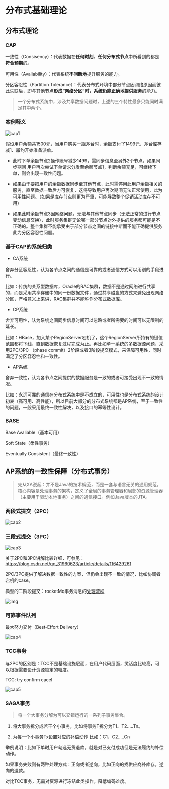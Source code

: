 # 分布式基础理论

## 分布式理论

### CAP

一致性（Consisency）：代表数据在**任何时刻、任何分布式节点**中所看到的都是**符合预期**的。

可用性（Avaliability）：代表系统**不间断地**提升服务的能力。

分区容忍性（Partition Tolerance）：代表分布式环境中部分节点因网络原因而彼此失联后，即与其他节点**形成“网络分区”**时，系统仍能**正确地提供服务**的能力。

> 一个分布式系统中，涉及共享数据问题时，上述的三个特性最多只能同时满足其中两个。

### 案例释义

![cap1](http://img.javalemon.com/typora/cap1.svg)

假设用户余额共1500元，当用户购买一瓶茅台时，余额支付了1499元、茅台库存减1、履约开始准备派单。

- 此时下单余额节点2操作账号减少1499，需同步信息至另外2个节点，如果同步期间 用户再次尝试下单请求分发至余额节点1，判断余额充足，可继续下单，则会出现一致性问题。

- 如果由于要把用户的余额数据同步至其他节点，此时需停用此用户余额相关的服务，直至数据一致后方可恢复，这将导致用户再次期间无法正常使用，此为可用性问题。（如果是库存节点则更为严重，可能导致整个促销活动库存不可用）

- 如果此时余额节点3因网络问题，无法与其他节点同步（无法正常的进行节点变动信息交换），此时服务集群无论哪一部分节点对外提供的服务都可能是不正确的。整个集群不能承受由于部分节点之间的链接中断而不能正确提供服务此为分区容忍性问题。

### 基于CAP的系统归类

- CA系统

舍弃分区容忍性，认为各节点之间的通信是可靠的或者通信方式可以用别的手段进行。

比如：传统的关系型数据库，Oracle的RAC集群，数据不是通过网络进行共享的，而是采用共享存储中的同一份数据文件，通过共享磁盘的方式来避免出现网络分区，严格意义上来讲，RAC集群并不能称作分布式数据库。

- CP系统

舍弃可用性，认为系统之间同步信息时间可以忽略或者所需要的时间可以无限制的延长。

比如：HBase，加入某个RegionServer宕机了，这个RegionServer所持有的键值范围都将下线，直到数据恢复过程完成为止。再比如单一系统的多数据源问题，采用2PC/3PC （phase commit）2阶段或者3阶段提交模式，来保障可用性，同时满足了分区容忍性和一致性。

- AP系统

舍弃一致性，认为各节点之间提供的数据服务是一致的或者可接受出现不一致的情况。

比如：永远可靠的通信在分布式系统中是不成立的，可用性也是分布式系统的设计初衷（高可用、高性能），所以目前大部分的分布式系统都是AP系统，至于一致性的问题，一般采用最终一致性解决，以及接口的幂等性设计。

### BASE

Base Avaliable（基本可用）

Soft State（柔性事务）

Eventually Consistent（最终一致性）

## AP系统的一致性保障（分布式事务）

> 先从XA说起：并不是Java的技术规范，而是一套与语言无关的通用规范。核心内容是处理事务的架构，定义了全局的事务管理器和局部的资源管理器（主要用于驱动本地事务）之间的通信接口。例如Java版本的JTA。

### 两段式提交（2PC）

![cap2](http://img.javalemon.com/typora/cap2.svg)

### 三段式提交（3PC）

![cap3](http://img.javalemon.com/typora/cap3.svg)

关于2PC和3PC讲解比较详细，可参见：https://blog.csdn.net/qq_31960623/article/details/116429261

2PC/3PC提供了解决数据一致性的方案，但仍会出现不一致的情况，比如协调者宕机的case。

典型的二阶段提交：rocketMq事务消息的[处理流程](https://help.aliyun.com/document_detail/43348.html)

![img](http://img.javalemon.com/typora/p365949.png)

### 可靠事件队列

最大努力交付（Best-Effort Delivery）

![cap4](http://img.javalemon.com/typora/cap4.svg)

### TCC事务

与2PC的区别是：TCC不是基础设施层面，在用户代码层面，灵活度比较高，可以根据需要设计资源锁定的粒度。

TCC: try confirm cacel

![cap5](http://img.javalemon.com/typora/cap5.svg)

### SAGA事务

> 将一个大事务分解为可以交错运行的一系列子事务集合。

1. 将大事务拆分成若干个小事务，比如将事务T拆分为T1、T2.....Tn。

1. 为每一个小事务Tx设置对应的补偿动作 比如：C1、C2.....Cn

举例说明：比如下单时用户勾选无货退款，就是对已支付成功但是无法履约的补偿动作。

如果事务失败则有两种处理方式：正向或者逆向，比如正向的找供应商补库存，逆向的退款。

对比TCC事务，无需对资源进行冻结此类操作，降低编码难度。
